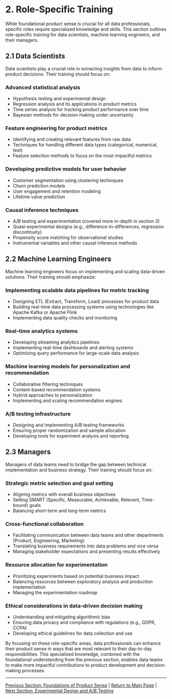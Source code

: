 # 2. Role-Specific Training

While foundational product sense is crucial for all data professionals, specific roles require specialized knowledge and skills. This section outlines role-specific training for data scientists, machine learning engineers, and their managers.

## 2.1 Data Scientists

Data scientists play a crucial role in extracting insights from data to inform product decisions. Their training should focus on:

### Advanced statistical analysis
- Hypothesis testing and experimental design
- Regression analysis and its applications in product metrics
- Time series analysis for tracking product performance over time
- Bayesian methods for decision making under uncertainty

### Feature engineering for product metrics
- Identifying and creating relevant features from raw data
- Techniques for handling different data types (categorical, numerical, text)
- Feature selection methods to focus on the most impactful metrics

### Developing predictive models for user behavior
- Customer segmentation using clustering techniques
- Churn prediction models
- User engagement and retention modeling
- Lifetime value prediction

### Causal inference techniques
- A/B testing and experimentation (covered more in-depth in section 3)
- Quasi-experimental designs (e.g., difference-in-differences, regression discontinuity)
- Propensity score matching for observational studies
- Instrumental variables and other causal inference methods

## 2.2 Machine Learning Engineers

Machine learning engineers focus on implementing and scaling data-driven solutions. Their training should emphasize:

### Implementing scalable data pipelines for metric tracking
- Designing ETL (Extract, Transform, Load) processes for product data
- Building real-time data processing systems using technologies like Apache Kafka or Apache Flink
- Implementing data quality checks and monitoring

### Real-time analytics systems
- Developing streaming analytics pipelines
- Implementing real-time dashboards and alerting systems
- Optimizing query performance for large-scale data analysis

### Machine learning models for personalization and recommendation
- Collaborative filtering techniques
- Content-based recommendation systems
- Hybrid approaches to personalization
- Implementing and scaling recommendation engines

### A/B testing infrastructure
- Designing and implementing A/B testing frameworks
- Ensuring proper randomization and sample allocation
- Developing tools for experiment analysis and reporting

## 2.3 Managers

Managers of data teams need to bridge the gap between technical implementation and business strategy. Their training should focus on:

### Strategic metric selection and goal setting
- Aligning metrics with overall business objectives
- Setting SMART (Specific, Measurable, Achievable, Relevant, Time-bound) goals
- Balancing short-term and long-term metrics

### Cross-functional collaboration
- Facilitating communication between data teams and other departments (Product, Engineering, Marketing)
- Translating business requirements into data problems and vice versa
- Managing stakeholder expectations and presenting results effectively

### Resource allocation for experimentation
- Prioritizing experiments based on potential business impact
- Balancing resources between exploratory analysis and production implementation
- Managing the experimentation roadmap

### Ethical considerations in data-driven decision making
- Understanding and mitigating algorithmic bias
- Ensuring data privacy and compliance with regulations (e.g., GDPR, CCPA)
- Developing ethical guidelines for data collection and use

By focusing on these role-specific areas, data professionals can enhance their product sense in ways that are most relevant to their day-to-day responsibilities. This specialized knowledge, combined with the foundational understanding from the previous section, enables data teams to make more impactful contributions to product development and decision-making processes.

---

[Previous Section: Foundations of Product Sense](1_foundations.md) | [Return to Main Page](README.md) | [Next Section: Experimental Design and A/B Testing](3_experimental_design.md)